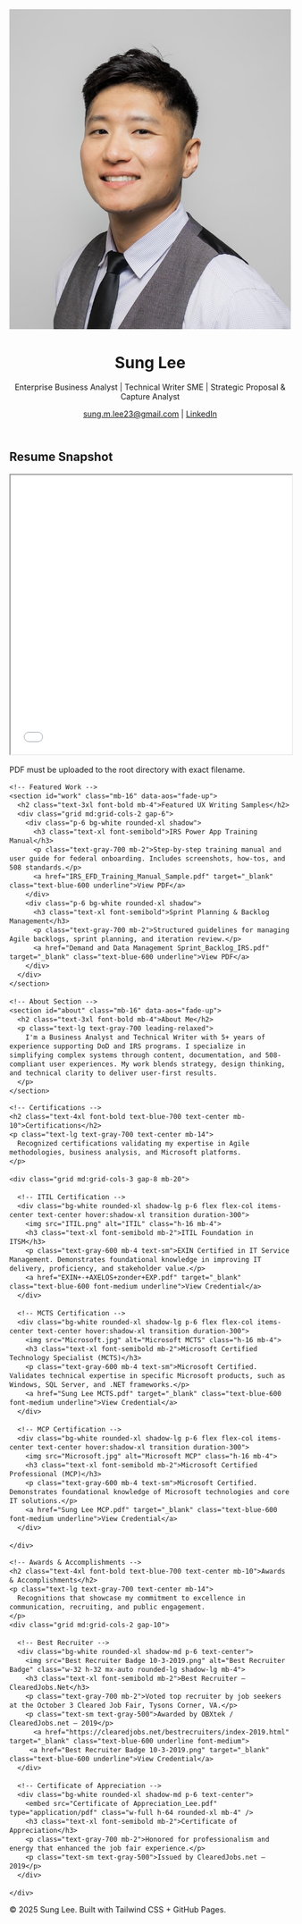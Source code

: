 <!DOCTYPE html>
<html lang="en">

<head>
  <meta charset="UTF-8" />
  <meta name="viewport" content="width=device-width, initial-scale=1.0" />
  <title>Sung Lee | Business Analyst & Technical Writer</title>
  <link href="https://cdn.jsdelivr.net/npm/tailwindcss@2.2.19/dist/tailwind.min.css" rel="stylesheet">
  <link href="https://fonts.googleapis.com/css2?family=Inter:wght@400;600;800&display=swap" rel="stylesheet">
  <link href="https://unpkg.com/aos@2.3.1/dist/aos.css" rel="stylesheet" />
  <style>
    body {
      font-family: 'Inter', sans-serif;
    }
  </style>
</head>

<body class="bg-gray-50 text-gray-900">
  <header class="text-center py-10 bg-white shadow">
    <img src="Profile1.jpg" alt="Sung Lee" class="rounded-full w-40 h-40 mx-auto shadow-xl mb-4" />
    <h1 class="text-4xl font-extrabold">Sung Lee</h1>
    <p class="text-lg text-gray-600">Enterprise Business Analyst | Technical Writer SME | Strategic Proposal & Capture Analyst</p>
    <div class="mt-4">
      <a href="mailto:sung.m.lee23@gmail.com" class="text-blue-600 underline">sung.m.lee23@gmail.com</a> |
      <a href="https://www.linkedin.com/in/sungmlee" target="_blank" class="text-blue-600 underline">LinkedIn</a>
    </div>
  </header>

  <main class="max-w-5xl mx-auto px-4 py-12">
    <!-- Resume Snapshot -->
    <section id="resume" class="mb-16" data-aos="fade-up">
      <h2 class="text-3xl font-bold mb-4">Resume Snapshot</h2>
      <iframe src="Sung_Lee_Resume_5_Tech_Writer_New_2025.pdf" width="100%" height="500px" class="rounded-xl border shadow"></iframe>
      <p class="mt-2 text-sm text-gray-500">PDF must be uploaded to the root directory with exact filename.</p>
    </section>

    <!-- Featured Work -->
    <section id="work" class="mb-16" data-aos="fade-up">
      <h2 class="text-3xl font-bold mb-4">Featured UX Writing Samples</h2>
      <div class="grid md:grid-cols-2 gap-6">
        <div class="p-6 bg-white rounded-xl shadow">
          <h3 class="text-xl font-semibold">IRS Power App Training Manual</h3>
          <p class="text-gray-700 mb-2">Step-by-step training manual and user guide for federal onboarding. Includes screenshots, how-tos, and 508 standards.</p>
          <a href="IRS_EFD_Training_Manual_Sample.pdf" target="_blank" class="text-blue-600 underline">View PDF</a>
        </div>
        <div class="p-6 bg-white rounded-xl shadow">
          <h3 class="text-xl font-semibold">Sprint Planning & Backlog Management</h3>
          <p class="text-gray-700 mb-2">Structured guidelines for managing Agile backlogs, sprint planning, and iteration review.</p>
          <a href="Demand and Data Management Sprint_Backlog_IRS.pdf" target="_blank" class="text-blue-600 underline">View PDF</a>
        </div>
      </div>
    </section>

    <!-- About Section -->
    <section id="about" class="mb-16" data-aos="fade-up">
      <h2 class="text-3xl font-bold mb-4">About Me</h2>
      <p class="text-lg text-gray-700 leading-relaxed">
        I'm a Business Analyst and Technical Writer with 5+ years of experience supporting DoD and IRS programs. I specialize in simplifying complex systems through content, documentation, and 508-compliant user experiences. My work blends strategy, design thinking, and technical clarity to deliver user-first results.
      </p>
    </section>
  </main>

<!-- Certifications & Awards Section -->
<section id="certifications-awards" class="py-20 bg-gray-100">
  <div class="max-w-6xl mx-auto px-6">

    <!-- Certifications -->
    <h2 class="text-4xl font-bold text-blue-700 text-center mb-10">Certifications</h2>
    <p class="text-lg text-gray-700 text-center mb-14">
      Recognized certifications validating my expertise in Agile methodologies, business analysis, and Microsoft platforms.
    </p>

    <div class="grid md:grid-cols-3 gap-8 mb-20">
      
      <!-- ITIL Certification -->
      <div class="bg-white rounded-xl shadow-lg p-6 flex flex-col items-center text-center hover:shadow-xl transition duration-300">
        <img src="ITIL.png" alt="ITIL" class="h-16 mb-4">
        <h3 class="text-xl font-semibold mb-2">ITIL Foundation in ITSM</h3>
        <p class="text-gray-600 mb-4 text-sm">EXIN Certified in IT Service Management. Demonstrates foundational knowledge in improving IT delivery, proficiency, and stakeholder value.</p>
        <a href="EXIN+-+AXELOS+zonder+EXP.pdf" target="_blank" class="text-blue-600 font-medium underline">View Credential</a>
      </div>

      <!-- MCTS Certification -->
      <div class="bg-white rounded-xl shadow-lg p-6 flex flex-col items-center text-center hover:shadow-xl transition duration-300">
        <img src="Microsoft.jpg" alt="Microsoft MCTS" class="h-16 mb-4">
        <h3 class="text-xl font-semibold mb-2">Microsoft Certified Technology Specialist (MCTS)</h3>
        <p class="text-gray-600 mb-4 text-sm">Microsoft Certified. Validates technical expertise in specific Microsoft products, such as Windows, SQL Server, and .NET frameworks.</p>
        <a href="Sung Lee MCTS.pdf" target="_blank" class="text-blue-600 font-medium underline">View Credential</a>
      </div>

      <!-- MCP Certification -->
      <div class="bg-white rounded-xl shadow-lg p-6 flex flex-col items-center text-center hover:shadow-xl transition duration-300">
        <img src="Microsoft.jpg" alt="Microsoft MCP" class="h-16 mb-4">
        <h3 class="text-xl font-semibold mb-2">Microsoft Certified Professional (MCP)</h3>
        <p class="text-gray-600 mb-4 text-sm">Microsoft Certified. Demonstrates foundational knowledge of Microsoft technologies and core IT solutions.</p>
        <a href="Sung Lee MCP.pdf" target="_blank" class="text-blue-600 font-medium underline">View Credential</a>
      </div>

    </div>
  </div>
</section>


    <!-- Awards & Accomplishments -->
    <h2 class="text-4xl font-bold text-blue-700 text-center mb-10">Awards & Accomplishments</h2>
    <p class="text-lg text-gray-700 text-center mb-14">
      Recognitions that showcase my commitment to excellence in communication, recruiting, and public engagement.
    </p>
    <div class="grid md:grid-cols-2 gap-10">
      
      <!-- Best Recruiter -->
      <div class="bg-white rounded-xl shadow-md p-6 text-center">
        <img src="Best Recruiter Badge 10-3-2019.png" alt="Best Recruiter Badge" class="w-32 h-32 mx-auto rounded-lg shadow-lg mb-4">
        <h3 class="text-xl font-semibold mb-2">Best Recruiter – ClearedJobs.Net</h3>
        <p class="text-gray-700 mb-2">Voted top recruiter by job seekers at the October 3 Cleared Job Fair, Tysons Corner, VA.</p>
        <p class="text-sm text-gray-500">Awarded by OBXtek / ClearedJobs.net – 2019</p>
          <a href="https://clearedjobs.net/bestrecruiters/index-2019.html" target="_blank" class="text-blue-600 underline font-medium">
         <a href="Best Recruiter Badge 10-3-2019.png" target="_blank" class="text-blue-600 underline">View Credential</a>
      </div>

      <!-- Certificate of Appreciation -->
      <div class="bg-white rounded-xl shadow-md p-6 text-center">
        <embed src="Certificate of Appreciation_Lee.pdf" type="application/pdf" class="w-full h-64 rounded-xl mb-4" />
        <h3 class="text-xl font-semibold mb-2">Certificate of Appreciation</h3>
        <p class="text-gray-700 mb-2">Honored for professionalism and energy that enhanced the job fair experience.</p>
        <p class="text-sm text-gray-500">Issued by ClearedJobs.net – 2019</p>
      </div>

    </div>

  </div>
</section>


  
  
  <footer class="text-center py-6 text-sm text-gray-500">
    © 2025 Sung Lee. Built with Tailwind CSS + GitHub Pages.
  </footer>

  <script src="https://unpkg.com/aos@2.3.1/dist/aos.js"></script>
  <script>AOS.init();</script>
</body>
</html>
